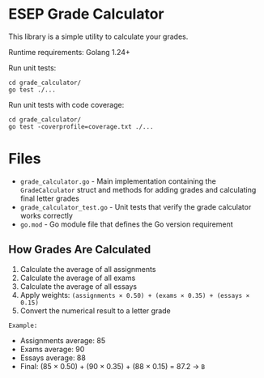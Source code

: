 # ESEP Grade Calculator

This library is a simple utility to calculate your grades.

Runtime requirements:
Golang 1.24+

Run unit tests:
```
cd grade_calculator/
go test ./...
```

Run unit tests with code coverage:
```
cd grade_calculator/
go test -coverprofile=coverage.txt ./...
```

# Files
- `grade_calculator.go` - Main implementation containing the `GradeCalculator` struct and methods for adding grades and calculating final letter grades
- `grade_calculator_test.go` - Unit tests that verify the grade calculator works correctly
- `go.mod` - Go module file that defines the Go version requirement

## How Grades Are Calculated

1. Calculate the average of all assignments
2. Calculate the average of all exams  
3. Calculate the average of all essays
4. Apply weights: `(assignments × 0.50) + (exams × 0.35) + (essays × 0.15)`
5. Convert the numerical result to a letter grade

`Example:`
- Assignments average: 85
- Exams average: 90
- Essays average: 88
- Final: (85 × 0.50) + (90 × 0.35) + (88 × 0.15) = 87.2 → `B`
